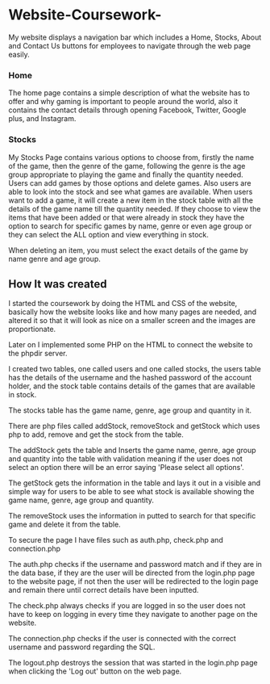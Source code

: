 # Website-Coursework-

My website displays a navigation bar which includes a Home, Stocks,
About and Contact Us buttons for employees to navigate through the
web page easily.

### Home

The home page contains a simple description of what the website has to
offer and why gaming is important to people around the world, also it
contains the contact details through opening Facebook, Twitter, Google
plus, and Instagram.

### Stocks

My Stocks Page contains various options to choose from, firstly the
name of the game, then the genre of the game, following the genre is
the age group appropriate to playing the game and finally the quantity
needed.
Users can add games by those options and delete games. Also users
are able to look into the stock and see what games are available.
When users want to add a game, it will create a new item in the stock
table with all the details of the game name till the quantity needed.
If they choose to view the items that have been added or that were
already in stock they have the option to search for specific games by
name, genre or even age group or they can select the ALL option and
view everything in stock.

When deleting an item, you must select the exact details of the game by
name genre and age group.

## How It was created

I started the coursework by doing the HTML and CSS of the website,
basically how the website looks like and how many pages are needed,
and altered it so that it will look as nice on a smaller screen and the
images are proportionate.

Later on I implemented some PHP on the HTML to connect the website
to the phpdir server.

I created two tables, one called users and one called stocks, the users
table has the details of the username and the hashed password of the
account holder, and the stock table contains details of the games that
are available in stock.

The stocks table has the game name, genre, age group and quantity in
it.

There are php files called addStock, removeStock and getStock which
uses php to add, remove and get the stock from the table.

The addStock gets the table and Inserts the game name, genre, age
group and quantity into the table with validation meaning if the user does
not select an option there will be an error saying 'Please select all
options'.

The getStock gets the information in the table and lays it out in a visible
and simple way for users to be able to see what stock is available
showing the game name, genre, age group and quantity.

The removeStock uses the information in putted to search for that
specific game and delete it from the table.

To secure the page I have files such as auth.php, check.php and
connection.php

The auth.php checks if the username and password match and if they
are in the data base, if they are the user will be directed from the
login.php page to the website page, if not then the user will be
redirected to the login page and remain there until correct details have
been inputted.

The check.php always checks if you are logged in so the user does not
have to keep on logging in every time they navigate to another page on
the website.

The connection.php checks if the user is connected with the correct
username and password regarding the SQL.

The logout.php destroys the session that was started in the login.php
page when clicking the 'Log out' button on the web page.
